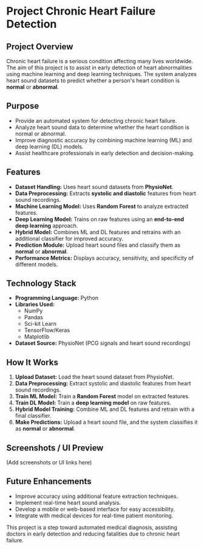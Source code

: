 # **Project Chronic Heart Failure Detection**

## **Project Overview**
Chronic heart failure is a serious condition affecting many lives worldwide. The aim of this project is to assist in early detection of heart abnormalities using machine learning and deep learning techniques. The system analyzes heart sound datasets to predict whether a person's heart condition is **normal** or **abnormal**.

## **Purpose**
- Provide an automated system for detecting chronic heart failure.
- Analyze heart sound data to determine whether the heart condition is normal or abnormal.
- Improve diagnostic accuracy by combining machine learning (ML) and deep learning (DL) models.
- Assist healthcare professionals in early detection and decision-making.

## **Features**
- **Dataset Handling:** Uses heart sound datasets from **PhysioNet**.
- **Data Preprocessing:** Extracts **systolic and diastolic** features from heart sound recordings.
- **Machine Learning Model:** Uses **Random Forest** to analyze extracted features.
- **Deep Learning Model:** Trains on raw features using an **end-to-end deep learning** approach.
- **Hybrid Model:** Combines ML and DL features and retrains with an additional classifier for improved accuracy.
- **Prediction Module:** Upload heart sound files and classify them as **normal** or **abnormal**.
- **Performance Metrics:** Displays accuracy, sensitivity, and specificity of different models.

## **Technology Stack**
- **Programming Language:** Python
- **Libraries Used:**
  - NumPy
  - Pandas
  - Sci-kit Learn
  - TensorFlow/Keras
  - Matplotlib
- **Dataset Source:** PhysioNet (PCG signals and heart sound recordings)

## **How It Works**
1. **Upload Dataset:** Load the heart sound dataset from PhysioNet.
2. **Data Preprocessing:** Extract systolic and diastolic features from heart sound recordings.
3. **Train ML Model:** Train a **Random Forest** model on extracted features.
4. **Train DL Model:** Train a **deep learning model** on raw features.
5. **Hybrid Model Training:** Combine ML and DL features and retrain with a final classifier.
6. **Make Predictions:** Upload a heart sound file, and the system classifies it as **normal** or **abnormal**.

## **Screenshots / UI Preview**
(Add screenshots or UI links here)

## **Future Enhancements**
- Improve accuracy using additional feature extraction techniques.
- Implement real-time heart sound analysis.
- Develop a mobile or web-based interface for easy accessibility.
- Integrate with medical devices for real-time patient monitoring.

This project is a step toward automated medical diagnosis, assisting doctors in early detection and reducing fatalities due to chronic heart failure.

